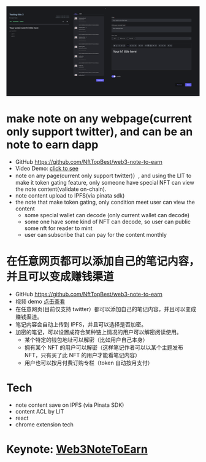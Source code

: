 <img src="./screenshot.png" />

# make note on any webpage(current only support twitter), and can be an note to earn dapp

* GitHub <https://github.com/NftTopBest/web3-note-to-earn>
* Video Demo: [click to see](https://www.loom.com/share/760c4d4a7efe409b9b35dd0b87f39ba8)
* note on any page(current only support twitter)）, and using the LIT to make it token gating feature, only someone have special NFT can view the note content(validate on-chain).
* note content upload to IPFS(via pinata sdk)
* the note that make token gating, only condition meet user can view the content
  * some special wallet can decode (only current wallet can decode)
  * some one have some kind of NFT can decode, so user can public some nft for reader to mint
  * user can subscribe that can pay for the content monthly

# 在任意网页都可以添加自己的笔记内容，并且可以变成赚钱渠道

* GitHub <https://github.com/NftTopBest/web3-note-to-earn>
* 视频 demo [点击查看](https://www.loom.com/share/760c4d4a7efe409b9b35dd0b87f39ba8)
* 在任意网页(目前仅支持 twitter）都可以添加自己的笔记内容，并且可以变成赚钱渠道。
* 笔记内容会自动上传到 IPFS，并且可以选择是否加密。
* 加密的笔记，可以设置成符合某种链上情况的用户可以解密阅读使用。
  * 某个特定的钱包地址可以解密（比如用户自己本身）
  * 拥有某个 NFT 的用户可以解密（这样笔记作者可以以某个主题发布 NFT，只有买了此 NFT 的用户才能看笔记内容）
  * 用户也可以按月付费订购专栏（token 自动按月支付）

# Tech

* note content save on IPFS (via Pinata SDK)
* content ACL by LIT
* react
* chrome extension tech

# Keynote: [Web3NoteToEarn](./Web3NoteToEarn.pdf)

